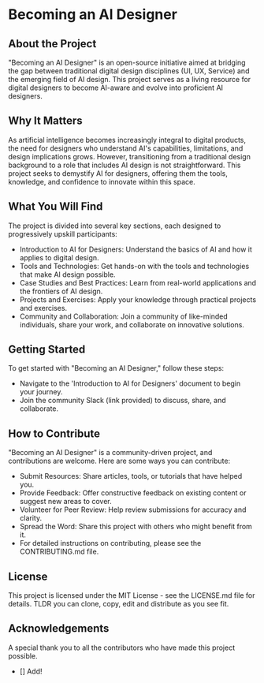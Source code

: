 # Becoming an AI Designer

## About the Project
"Becoming an AI Designer" is an open-source initiative aimed at bridging the gap between traditional digital design disciplines (UI, UX, Service) and the emerging field of AI design. This project serves as a living resource for digital designers to become AI-aware and evolve into proficient AI designers.

## Why It Matters
As artificial intelligence becomes increasingly integral to digital products, the need for designers who understand AI's capabilities, limitations, and design implications grows. However, transitioning from a traditional design background to a role that includes AI design is not straightforward. This project seeks to demystify AI for designers, offering them the tools, knowledge, and confidence to innovate within this space.

## What You Will Find
The project is divided into several key sections, each designed to progressively upskill participants:

- Introduction to AI for Designers: Understand the basics of AI and how it applies to digital design.
- Tools and Technologies: Get hands-on with the tools and technologies that make AI design possible.
- Case Studies and Best Practices: Learn from real-world applications and the frontiers of AI design.
- Projects and Exercises: Apply your knowledge through practical projects and exercises.
- Community and Collaboration: Join a community of like-minded individuals, share your work, and collaborate on innovative solutions.

## Getting Started
To get started with "Becoming an AI Designer," follow these steps:

- Navigate to the 'Introduction to AI for Designers' document to begin your journey.
- Join the community Slack (link provided) to discuss, share, and collaborate.

## How to Contribute
"Becoming an AI Designer" is a community-driven project, and contributions are welcome. Here are some ways you can contribute:

- Submit Resources: Share articles, tools, or tutorials that have helped you.
- Provide Feedback: Offer constructive feedback on existing content or suggest new areas to cover.
- Volunteer for Peer Review: Help review submissions for accuracy and clarity.
- Spread the Word: Share this project with others who might benefit from it.
- For detailed instructions on contributing, please see the CONTRIBUTING.md file.

## License
This project is licensed under the MIT License - see the LICENSE.md file for details. TLDR you can clone, copy, edit and distribute as you see fit.

## Acknowledgements
A special thank you to all the contributors who have made this project possible.
- [] Add!
